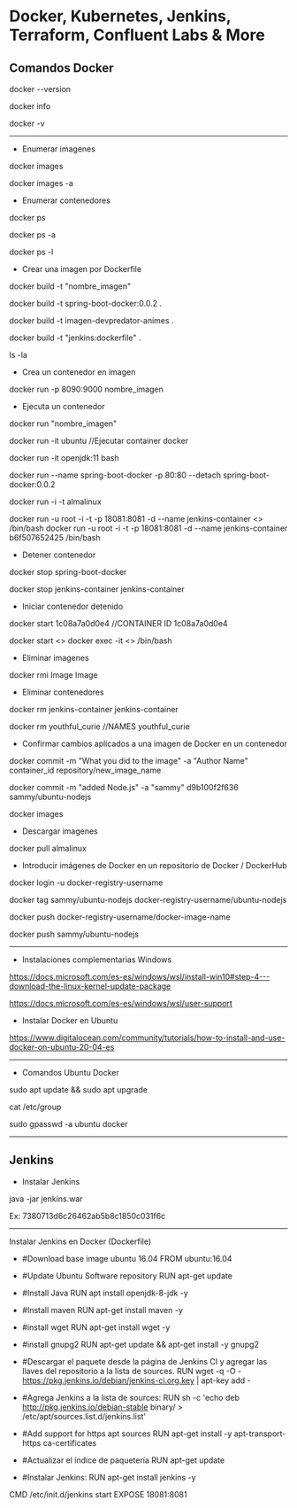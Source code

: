 # Docker, Kubernetes, Jenkins, Terraform, Confluent Labs & More

## Comandos Docker

docker --version

docker info

docker -v

-------------------------------

- Enumerar imagenes

docker images

docker images -a

- Enumerar contenedores

docker ps

docker ps -a

docker ps -l

- Crear una imagen por Dockerfile

docker build -t "nombre_imagen"

docker build -t spring-boot-docker:0.0.2 .

docker build -t imagen-devpredator-animes .

docker build -t "jenkins:dockerfile" .

ls -la

- Crea un contenedor en imagen

docker run -p 8090:9000 nombre_imagen

- Ejecuta un contenedor

docker run "nombre_imagen"

docker run -it ubuntu //Ejecutar container docker

docker run -it openjdk:11 bash

docker run --name spring-boot-docker -p 80:80 --detach spring-boot-docker:0.0.2

docker run -i -t almalinux

docker run -u root -i -t -p 18081:8081 -d --name jenkins-container <<imageId>> /bin/bash
docker run -u root -i -t -p 18081:8081 -d --name jenkins-container b6f507652425 /bin/bash

- Detener contenedor

docker stop spring-boot-docker

docker stop jenkins-container jenkins-container

- Iniciar contenedor detenido

docker start 1c08a7a0d0e4 //CONTAINER ID 1c08a7a0d0e4

docker start <<containerId>>
docker exec -it <<containerId>> /bin/bash

- Eliminar imagenes

docker rmi Image Image

- Eliminar contenedores

docker rm jenkins-container jenkins-container

docker rm youthful_curie //NAMES youthful_curie

- Confirmar cambios aplicados a una imagen de Docker en un contenedor

docker commit -m "What you did to the image" -a "Author Name" container_id repository/new_image_name

docker commit -m "added Node.js" -a "sammy" d9b100f2f636 sammy/ubuntu-nodejs

docker images

- Descargar imagenes

docker pull almalinux

- Introducir imágenes de Docker en un repositorio de Docker / DockerHub

docker login -u docker-registry-username

docker tag sammy/ubuntu-nodejs docker-registry-username/ubuntu-nodejs

docker push docker-registry-username/docker-image-name

docker push sammy/ubuntu-nodejs

-------------------------------

- Instalaciones complementarias Windows

https://docs.microsoft.com/es-es/windows/wsl/install-win10#step-4---download-the-linux-kernel-update-package

https://docs.microsoft.com/es-es/windows/wsl/user-support

- Instalar Docker en Ubuntu

https://www.digitalocean.com/community/tutorials/how-to-install-and-use-docker-on-ubuntu-20-04-es

--------------------------------

- Comandos Ubuntu Docker

sudo apt update && sudo apt upgrade

cat /etc/group

sudo gpasswd -a ubuntu docker

---------------------------------

## Jenkins

- Instalar Jenkins

java -jar jenkins.war

Ex: 7380713d6c26462ab5b8c1850c031f6c

-------------------------------------

Instalar Jenkins en Docker (Dockerfile)

- #Download base image ubuntu 16.04
FROM ubuntu:16.04

- #Update Ubuntu Software repository
RUN apt-get update

- #Install Java
RUN apt install openjdk-8-jdk -y

- #Install maven
RUN apt-get install maven -y

- #install wget 
RUN apt-get install wget -y

- #install gnupg2
RUN apt-get update && apt-get install -y gnupg2

- #Descargar el paquete desde la página de Jenkins CI y agregar las llaves del repositorio a la lista de sources.
RUN wget -q -O - https://pkg.jenkins.io/debian/jenkins-ci.org.key | apt-key add -

- #Agrega Jenkins a la lista de sources:
RUN sh -c 'echo deb http://pkg.jenkins.io/debian-stable binary/ > /etc/apt/sources.list.d/jenkins.list'

- #Add support for https apt sources
RUN apt-get install -y apt-transport-https ca-certificates

- #Actualizar el índice de paquetería
RUN apt-get update

- #Instalar Jenkins: 
RUN apt-get install jenkins -y

CMD /etc/init.d/jenkins start
EXPOSE 18081:8081
